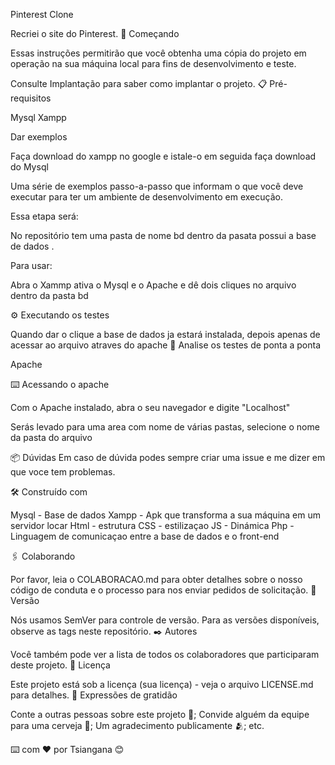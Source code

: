 Pinterest Clone

Recriei o site do Pinterest. 🚀 Começando

Essas instruções permitirão que você obtenha uma cópia do projeto em operação na sua máquina local para fins de desenvolvimento e teste.

Consulte Implantação para saber como implantar o projeto. 📋 Pré-requisitos

Mysql Xampp

Dar exemplos

Faça download do xampp no google e istale-o em seguida faça download do Mysql

Uma série de exemplos passo-a-passo que informam o que você deve executar para ter um ambiente de desenvolvimento em execução.

Essa etapa será:

No repositório tem uma pasta de nome bd dentro da pasata possui a base de dados .

Para usar:

Abra o Xammp ativa o Mysql e o Apache e dê dois cliques no arquivo dentro da pasta bd

⚙️ Executando os testes

Quando dar o clique a base de dados ja estará instalada, depois apenas de acessar ao arquivo atraves do apache 🔩 Analise os testes de ponta a ponta

Apache

⌨️ Acessando o apache

Com o Apache instalado, abra o seu navegador e digite "Localhost"

Serás levado para uma area com nome de várias pastas, selecione o nome da pasta do arquivo

📦 Dúvidas Em caso de dúvida podes sempre criar uma issue e me dizer em que voce tem problemas.

🛠️ Construído com

Mysql - Base de dados
Xampp - Apk que transforma a sua máquina em um servidor locar
Html - estrutura
CSS - estilizaçao
JS - Dinámica
Php - Linguagem de comunicaçao entre a base de dados e o front-end

🖇️ Colaborando

Por favor, leia o COLABORACAO.md para obter detalhes sobre o nosso código de conduta e o processo para nos enviar pedidos de solicitação. 📌 Versão

Nós usamos SemVer para controle de versão. Para as versões disponíveis, observe as tags neste repositório. ✒️ Autores

Você também pode ver a lista de todos os colaboradores que participaram deste projeto. 📄 Licença

Este projeto está sob a licença (sua licença) - veja o arquivo LICENSE.md para detalhes. 🎁 Expressões de gratidão

Conte a outras pessoas sobre este projeto 📢;
Convide alguém da equipe para uma cerveja 🍺;
Um agradecimento publicamente 🫂;
etc.

⌨️ com ❤️ por Tsiangana 😊

